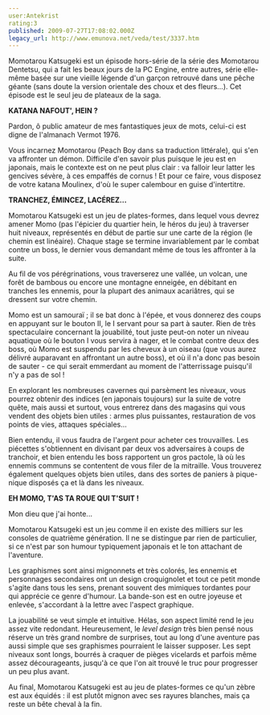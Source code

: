 ```yaml
---
user:Antekrist
rating:3
published: 2009-07-27T17:08:02.000Z
legacy_url: http://www.emunova.net/veda/test/3337.htm
---
```

Momotarou Katsugeki est un épisode hors-série de la série des Momotarou Dentetsu, qui a fait les beaux jours de la PC Engine, entre autres, série elle-même basée sur une vieille légende d'un garçon retrouvé dans une pêche géante (sans doute la version orientale des choux et des fleurs...). Cet épisode est le seul jeu de plateaux de la saga.  

  

**KATANA NAFOUT', HEIN ?**  

Pardon, ô public amateur de mes fantastiques jeux de mots, celui-ci est digne de l'almanach Vermot 1976\.  

Vous incarnez Momotarou (Peach Boy dans sa traduction littérale), qui s'en va affronter un démon. Difficile d'en savoir plus puisque le jeu est en japonais, mais le contexte est on ne peut plus clair : va falloir leur latter les gencives sévère, à ces empaffés de cornus ! Et pour ce faire, vous disposez de votre katana Moulinex, d'où le super calembour en guise d'intertitre.  

  

**TRANCHEZ, ÉMINCEZ, LACÉREZ...**  

Momotarou Katsugeki est un jeu de plates-formes, dans lequel vous devrez amener Momo (pas l'épicier du quartier hein, le héros du jeu) à traverser huit niveaux, représentés en début de partie sur une carte de la région (le chemin est linéaire). Chaque stage se termine invariablement par le combat contre un boss, le dernier vous demandant même de tous les affronter à la suite.  

Au fil de vos pérégrinations, vous traverserez une vallée, un volcan, une forêt de bambous ou encore une montagne enneigée, en débitant en tranches les ennemis, pour la plupart des animaux acariâtres, qui se dressent sur votre chemin.  

Momo est un samouraï ; il se bat donc à l'épée, et vous donnerez des coups en appuyant sur le bouton II, le I servant pour sa part à sauter. Rien de très spectaculaire concernant la jouabilité, tout juste peut-on noter un niveau aquatique où le bouton I vous servira à nager, et le combat contre deux des boss, où Momo est suspendu par les cheveux à un oiseau (que vous aurez délivré auparavant en affrontant un autre boss), et où il n'a donc pas besoin de sauter - ce qui serait emmerdant au moment de l'atterrissage puisqu'il n'y a pas de sol !  

En explorant les nombreuses cavernes qui parsèment les niveaux, vous pourrez obtenir des indices (en japonais toujours) sur la suite de votre quête, mais aussi et surtout, vous entrerez dans des magasins qui vous vendent des objets bien utiles : armes plus puissantes, restauration de vos points de vies, attaques spéciales...  

Bien entendu, il vous faudra de l'argent pour acheter ces trouvailles. Les piécettes s'obtiennent en divisant par deux vos adversaires à coups de tranchoir, et bien entendu les boss rapportent un gros pactole, là où les ennemis communs se contentent de vous filer de la mitraille. Vous trouverez également quelques objets bien utiles, dans des sortes de paniers à pique-nique disposés ça et là dans les niveaux.  

  

**EH MOMO, T'AS TA ROUE QUI T'SUIT !**  

Mon dieu que j'ai honte...  

Momotarou Katsugeki est un jeu comme il en existe des milliers sur les consoles de quatrième génération. Il ne se distingue par rien de particulier, si ce n'est par son humour typiquement japonais et le ton attachant de l'aventure.  

Les graphismes sont ainsi mignonnets et très colorés, les ennemis et personnages secondaires ont un design croquignolet et tout ce petit monde s'agite dans tous les sens, prenant souvent des mimiques tordantes pour qui apprécie ce genre d'humour. La bande-son est en outre joyeuse et enlevée, s'accordant à la lettre avec l'aspect graphique.  

La jouabilité se veut simple et intuitive. Hélas, son aspect limité rend le jeu assez vite redondant. Heureusement, le _level design_ très bien pensé nous réserve un très grand nombre de surprises, tout au long d'une aventure pas aussi simple que ses graphismes pourraient le laisser supposer. Les sept niveaux sont longs, bourrés à craquer de pièges vicelards et parfois même assez décourageants, jusqu'à ce que l'on ait trouvé le truc pour progresser un peu plus avant.  

Au final, Momotarou Katsugeki est au jeu de plates-formes ce qu'un zèbre est aux équidés : il est plutôt mignon avec ses rayures blanches, mais ça reste un bête cheval à la fin.